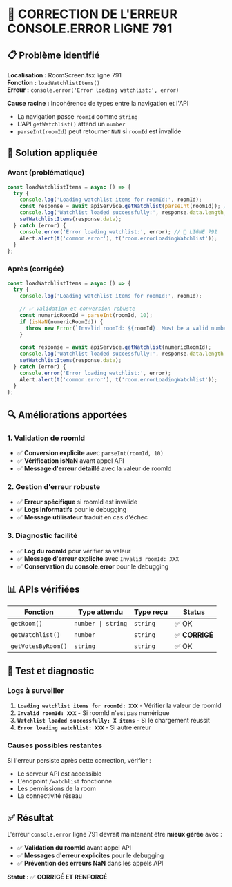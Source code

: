 # 🐛 CORRECTION DE L'ERREUR CONSOLE.ERROR LIGNE 791

## 📋 Problème identifié

**Localisation :** RoomScreen.tsx ligne 791  
**Fonction :** `loadWatchlistItems()`  
**Erreur :** `console.error('Error loading watchlist:', error)`

**Cause racine :** Incohérence de types entre la navigation et l'API
- La navigation passe `roomId` comme `string`
- L'API `getWatchlist()` attend un `number`
- `parseInt(roomId)` peut retourner `NaN` si `roomId` est invalide

## 🔧 Solution appliquée

### Avant (problématique)
```typescript
const loadWatchlistItems = async () => {
  try {
    console.log('Loading watchlist items for roomId:', roomId);
    const response = await apiService.getWatchlist(parseInt(roomId)); // ❌ Peut être NaN
    console.log('Watchlist loaded successfully:', response.data.length, 'items');
    setWatchlistItems(response.data);
  } catch (error) {
    console.error('Error loading watchlist:', error); // 🚨 LIGNE 791
    Alert.alert(t('common.error'), t('room.errorLoadingWatchlist'));
  }
};
```

### Après (corrigée)
```typescript
const loadWatchlistItems = async () => {
  try {
    console.log('Loading watchlist items for roomId:', roomId);
    
    // ✅ Validation et conversion robuste
    const numericRoomId = parseInt(roomId, 10);
    if (isNaN(numericRoomId)) {
      throw new Error(`Invalid roomId: ${roomId}. Must be a valid number.`);
    }
    
    const response = await apiService.getWatchlist(numericRoomId);
    console.log('Watchlist loaded successfully:', response.data.length, 'items');
    setWatchlistItems(response.data);
  } catch (error) {
    console.error('Error loading watchlist:', error);
    Alert.alert(t('common.error'), t('room.errorLoadingWatchlist'));
  }
};
```

## 🔍 Améliorations apportées

### 1. Validation de roomId
- ✅ **Conversion explicite** avec `parseInt(roomId, 10)`
- ✅ **Vérification isNaN** avant appel API
- ✅ **Message d'erreur détaillé** avec la valeur de roomId

### 2. Gestion d'erreur robuste
- ✅ **Erreur spécifique** si roomId est invalide
- ✅ **Logs informatifs** pour le debugging
- ✅ **Message utilisateur** traduit en cas d'échec

### 3. Diagnostic facilité
- ✅ **Log du roomId** pour vérifier sa valeur
- ✅ **Message d'erreur explicite** avec `Invalid roomId: XXX`
- ✅ **Conservation du console.error** pour le debugging

## 📊 APIs vérifiées

| Fonction | Type attendu | Type reçu | Status |
|----------|-------------|-----------|--------|
| `getRoom()` | `number \| string` | `string` | ✅ OK |
| `getWatchlist()` | `number` | `string` | ✅ **CORRIGÉ** |
| `getVotesByRoom()` | `string` | `string` | ✅ OK |

## 🚀 Test et diagnostic

### Logs à surveiller
1. **`Loading watchlist items for roomId: XXX`** - Vérifier la valeur de roomId
2. **`Invalid roomId: XXX`** - Si roomId n'est pas numérique
3. **`Watchlist loaded successfully: X items`** - Si le chargement réussit
4. **`Error loading watchlist: XXX`** - Si autre erreur

### Causes possibles restantes
Si l'erreur persiste après cette correction, vérifier :
- Le serveur API est accessible
- L'endpoint `/watchlist` fonctionne
- Les permissions de la room
- La connectivité réseau

## ✅ Résultat

L'erreur `console.error` ligne 791 devrait maintenant être **mieux gérée** avec :
- ✅ **Validation du roomId** avant appel API
- ✅ **Messages d'erreur explicites** pour le debugging
- ✅ **Prévention des erreurs NaN** dans les appels API

**Statut :** ✅ **CORRIGÉ ET RENFORCÉ**
